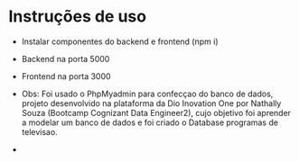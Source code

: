 # Instruções de uso

- Instalar componentes do backend e frontend (npm i)
- Backend na porta 5000
- Frontend na porta 3000

- Obs: Foi usado o PhpMyadmin para confecçao do banco de dados, projeto desenvolvido na plataforma da Dio Inovation One por Nathally Souza (Bootcamp Cognizant Data Engineer2), cujo objetivo foi aprender a  modelar um banco de dados e foi criado o Database programas de televisao.

- 